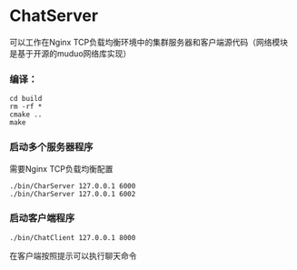 # ChatServer
可以工作在Nginx TCP负载均衡环境中的集群服务器和客户端源代码（网络模块是基于开源的muduo网络库实现）

### 编译：
```
cd build
rm -rf *
cmake ..
make
```

### 启动多个服务器程序
需要Nginx TCP负载均衡配置
```
./bin/CharServer 127.0.0.1 6000
./bin/CharServer 127.0.0.1 6002
```

###  启动客户端程序
```
./bin/ChatClient 127.0.0.1 8000
```

在客户端按照提示可以执行聊天命令
